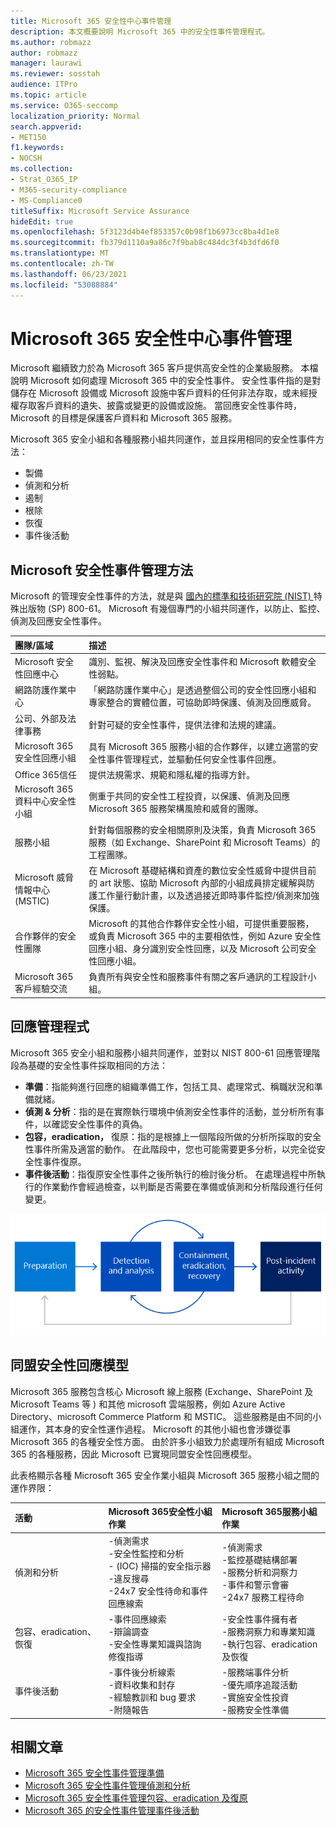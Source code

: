 ```yaml
---
title: Microsoft 365 安全性中心事件管理
description: 本文概要說明 Microsoft 365 中的安全性事件管理程式。
ms.author: robmazz
author: robmazz
manager: laurawi
ms.reviewer: sosstah
audience: ITPro
ms.topic: article
ms.service: O365-seccomp
localization_priority: Normal
search.appverid:
- MET150
f1.keywords:
- NOCSH
ms.collection:
- Strat_O365_IP
- M365-security-compliance
- MS-Compliance0
titleSuffix: Microsoft Service Assurance
hideEdit: true
ms.openlocfilehash: 5f3123d4b4ef853357c0b98f1b6973cc8ba4d1e8
ms.sourcegitcommit: fb379d1110a9a86c7f9bab8c484dc3f4b3dfd6f0
ms.translationtype: MT
ms.contentlocale: zh-TW
ms.lasthandoff: 06/23/2021
ms.locfileid: "53088884"
---
```

# <a name="microsoft-365-security-incident-management"></a>Microsoft 365 安全性中心事件管理

Microsoft 繼續致力於為 Microsoft 365 客戶提供高安全性的企業級服務。 本檔說明 Microsoft 如何處理 Microsoft 365 中的安全性事件。 安全性事件指的是對儲存在 Microsoft 設備或 Microsoft 設施中客戶資料的任何非法存取，或未經授權存取客戶資料的遺失、披露或變更的設備或設施。 當回應安全性事件時，Microsoft 的目標是保護客戶資料和 Microsoft 365 服務。

Microsoft 365 安全小組和各種服務小組共同運作，並且採用相同的安全性事件方法：

- 製備
- 偵測和分析
- 遏制
- 根除
- 恢復
- 事件後活動

## <a name="microsoft-approach-to-security-incident-management"></a>Microsoft 安全性事件管理方法

Microsoft 的管理安全性事件的方法，就是與 [國內的標準和技術研究院 (NIST) ](https://www.nist.gov/) 特殊出版物 (SP) 800-61。 Microsoft 有幾個專門的小組共同運作，以防止、監控、偵測及回應安全性事件。

|**團隊/區域**|**描述**|
|:------------|:--------------|
| Microsoft 安全性回應中心 | 識別、監視、解決及回應安全性事件和 Microsoft 軟體安全性弱點。 |
| 網路防護作業中心 | 「網路防護作業中心」是透過整個公司的安全性回應小組和專家整合的實體位置，可協助即時保護、偵測及回應威脅。 |
| 公司、外部及法律事務 | 針對可疑的安全性事件，提供法律和法規的建議。 |
| Microsoft 365安全性回應小組 | 具有 Microsoft 365 服務小組的合作夥伴，以建立適當的安全性事件管理程式，並驅動任何安全性事件回應。 |
| Office 365信任 | 提供法規需求、規範和隱私權的指導方針。 |
| Microsoft 365資料中心安全性小組 | 側重于共同的安全性工程投資，以保護、偵測及回應 Microsoft 365 服務架構風險和威脅的團隊。 |
| 服務小組 | 針對每個服務的安全相關原則及決策，負責 Microsoft 365 服務（如 Exchange、SharePoint 和 Microsoft Teams）的工程團隊。 |
| Microsoft 威脅情報中心 (MSTIC)  | 在 Microsoft 基礎結構和資產的數位安全性威脅中提供目前的 art 狀態、協助 Microsoft 內部的小組成員排定緩解與防護工作量行動計畫，以及透過接近即時事件監控/偵測來加強保護。 |
| 合作夥伴的安全性團隊 | Microsoft 的其他合作夥伴安全性小組，可提供重要服務，或負責 Microsoft 365 中的主要相依性，例如 Azure 安全性回應小組、身分識別安全性回應，以及 Microsoft 公司安全性回應小組。 |
| Microsoft 365客戶經驗交流 | 負責所有與安全性和服務事件有關之客戶通訊的工程設計小組。 |

## <a name="response-management-process"></a>回應管理程式

Microsoft 365 安全小組和服務小組共同運作，並對以 NIST 800-61 回應管理階段為基礎的安全性事件採取相同的方法：

- **準備**：指能夠進行回應的組織準備工作，包括工具、處理常式、稱職狀況和準備就緒。
- **偵測 & 分析**：指的是在實際執行環境中偵測安全性事件的活動，並分析所有事件，以確認安全性事件的真偽。
- **包容，eradication，** 復原：指的是根據上一個階段所做的分析所採取的安全性事件所需及適當的動作。 在此階段中，您也可能需要更多分析，以完全從安全性事件復原。
- **事件後活動**：指復原安全性事件之後所執行的檢討後分析。 在處理過程中所執行的作業動作會經過檢查，以判斷是否需要在準備或偵測和分析階段進行任何變更。

![安全性事件管理階段](../media/assurance-sim-phases.png)

## <a name="federated-security-response-model"></a>同盟安全性回應模型

Microsoft 365 服務包含核心 Microsoft 線上服務 (Exchange、SharePoint 及 Microsoft Teams 等 ) 和其他 microsoft 雲端服務，例如 Azure Active Directory、microsoft Commerce Platform 和 MSTIC。 這些服務是由不同的小組運作，其本身的安全性運作過程。 Microsoft 的其他小組也會涉嫌從事 Microsoft 365 的各種安全性方面。 由於許多小組致力於處理所有組成 Microsoft 365 的各種服務，因此 Microsoft 已實現同盟安全性回應模型。

此表格顯示各種 Microsoft 365 安全作業小組與 Microsoft 365 服務小組之間的運作界限：

|**活動**|**Microsoft 365安全性小組作業**|**Microsoft 365服務小組作業**|
|:-----------|:-----------------------------------------|:----------------------------------------|
| 偵測和分析 | -偵測需求 <br> -安全性監控和分析 <br> - (IOC) 掃描的安全指示器 <br> -違反搜尋 <br> -24x7 安全性待命和事件回應線索 | -偵測需求 <br> -監控基礎結構部署 <br> -服務分析和洞察力 <br> -事件和警示會審 <br> -24x7 服務工程待命  |
| 包容、eradication、恢復 | -事件回應線索 <br> -辯論調查 <br> -安全性專業知識與諮詢 <br> 修復指導 | -安全性事件擁有者 <br> -服務洞察力和專業知識 <br> -執行包容、eradication 及恢復 |
| 事件後活動 | -事件後分析線索 <br> -資料收集和封存 <br> -經驗教訓和 bug 要求 <br> -附隨報告 | -服務端事件分析 <br> -優先順序追蹤活動 <br> -實施安全性投資 <br> -服務安全性準備 |

## <a name="related-articles"></a>相關文章

- [Microsoft 365 安全性事件管理準備](assurance-sim-preparation.md)
- [Microsoft 365 安全性事件管理偵測和分析](assurance-sim-detection-analysis.md)
- [Microsoft 365 安全性事件管理包容、eradication 及復原](assurance-sim-containment-eradication-recovery.md)
- [Microsoft 365 的安全性事件管理事件後活動](assurance-sim-post-incident-activity.md)
